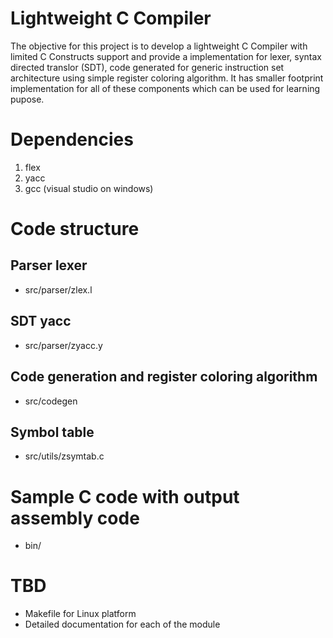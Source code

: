 # Lightweight C Compiler
The objective for this project is to develop a lightweight C Compiler with limited C Constructs support and provide a implementation for lexer, syntax directed translor (SDT), code generated for generic instruction set architecture using simple register coloring algorithm. It has smaller footprint implementation for all of these components which can be used for learning pupose.

# Dependencies
1. flex
2. yacc
3. gcc (visual studio on windows)

# Code structure
## Parser lexer
* src/parser/zlex.l
## SDT yacc
* src/parser/zyacc.y
## Code generation and register coloring algorithm
* src/codegen
## Symbol table
* src/utils/zsymtab.c

# Sample C code with output assembly code
* bin/

# TBD
* Makefile for Linux platform
* Detailed documentation for each of the module
